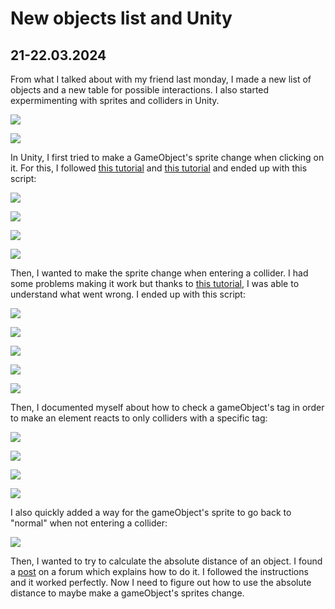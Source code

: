 # New objects list and Unity

## 21-22.03.2024

From what I talked about with my friend last monday, I made a new list of objects and a new table for possible interactions. I also started expermimenting with sprites and colliders in Unity.

![](images/20240321-22/objects_list.jpeg)

![](images/20240321-22/interactions_list.jpeg)

In Unity, I first tried to make a GameObject's sprite change when clicking on it. For this, I followed [this tutorial](https://www.youtube.com/watch?v=BLEjkIGrkLM) and [this tutorial](https://www.youtube.com/watch?v=pCXVJ-mmS0o) and ended up with this script:

![](images/20240321-22/Script_sprite.png)

![](images/20240321-22/unity_sprite1.png)

![](images/20240321-22/Spritetestclick1.png)

![](images/20240321-22/Spritetestclick2.png)

Then, I wanted to make the sprite change when entering a collider. I had some problems making it work but thanks to [this tutorial](https://www.youtube.com/watch?v=Bc9lmHjqLZc), I was able to understand what went wrong. I ended up with this script:

![](images/20240321-22/script_OnTriggerEnter2D.png)

![](images/20240321-22/unity_sprite2.png)

![](images/20240321-22/Spritetestcollider1.png)

![](images/20240321-22/Spritetestcollider2.png)

![](images/20240321-22/Spritetestcollider3.png)

Then, I documented myself about how to check a gameObject's tag in order to make an element reacts to only colliders with a specific tag:

![](images/20240321-22/script_tag.png)

![](images/20240321-22/Spritetesttag1.png)

![](images/20240321-22/Spritetesttag2.png)

![](images/20240321-22/Spritetesttag3.png)

I also quickly added a way for the gameObject's sprite to go back to "normal" when not entering a collider:

![](images/20240321-22/script_switchsprite.png)

Then, I wanted to try to calculate the absolute distance of an object. I found a [post](https://forum.unity.com/threads/how-to-calculate-travel-distance.963671/) on a forum which explains how to do it. I followed the instructions and it worked perfectly. Now I need to figure out how to use the absolute distance to maybe make a gameObject's sprites change.
